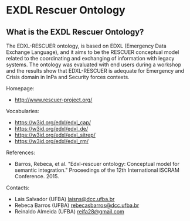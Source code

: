 # EXDL Rescuer Ontology

## What is the EXDL Rescuer Ontology?
The EDXL-RESCUER ontology, is based on EDXL (Emergency Data Exchange Language), and it aims to be the RESCUER conceptual model related to the coordinating and exchanging of information with legacy systems. The ontology was evaluated with end users during a workshop and the results show that EDXL-RESCUER is  adequate for Emergency and Crisis domain in InPa and Security forces contexts.

Homepage:
* http://www.rescuer-project.org/

Vocabularies:
* https://w3id.org/edxl/edxl_cap/
* https://w3id.org/edxl/edxl_de/
* https://w3id.org/edxl/edxl_sitrep/
* https://w3id.org/edxl/edxl_rm/

References:
* Barros, Rebeca, et al. "Edxl-rescuer ontology: Conceptual model for semantic integration." Proceedings of the 12th International ISCRAM Conference. 2015.

Contacts:
* Lais Salvador (UFBA) <laisns@dcc.ufba.br>
* Rebeca Barros (UFBA) <rebecasbarros@dcc.ufba.br>
* Reinaldo Almeida (UFBA) <reifa28@gmail.com>
